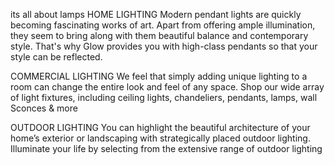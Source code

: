 its all about lamps 
HOME LIGHTING
Modern pendant lights are quickly 
becoming fascinating works of art.
Apart from offering ample illumination, they seem to bring along with them
beautiful balance and contemporary 
style. That's why Glow provides you 
with high-class pendants so that your
style can be reflected.


COMMERCIAL LIGHTING
We feel that simply adding unique lighting to a room can change the entire look and feel of any space. Shop our wide 
array of light fixtures, including ceiling 
lights, chandeliers, pendants, lamps, 
wall Sconces & more



OUTDOOR LIGHTING
You can highlight the beautiful 
architecture of your home’s exterior or 
landscaping with strategically placed 
outdoor lighting. Illuminate your life by selecting from the extensive range of 
outdoor lighting